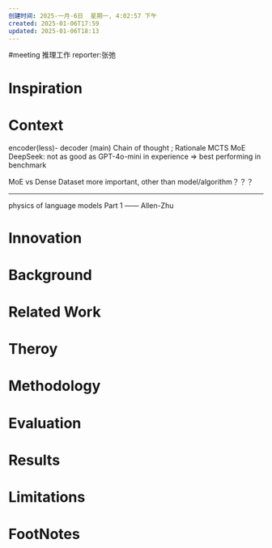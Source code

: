 ```yaml
---
创建时间: 2025-一月-6日  星期一, 4:02:57 下午
created: 2025-01-06T17:59
updated: 2025-01-06T18:13
---
```

#meeting 
推理工作
reporter:张弛
# Inspiration


# Context

encoder(less)- decoder (main)
Chain of thought ; Rationale
MCTS
MoE
DeepSeek: not as good as GPT-4o-mini in experience $\Longrightarrow$ best performing in benchmark

MoE vs Dense
Dataset more important, other than model/algorithm？？？

---

 physics of language models Part 1  —— Allen-Zhu

# Innovation



# Background



# Related Work



# Theroy



# Methodology



# Evaluation



# Results



# Limitations



# FootNotes

